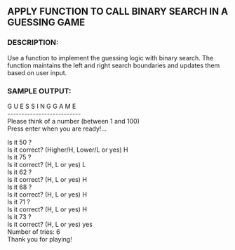 ## APPLY FUNCTION TO CALL BINARY SEARCH IN A GUESSING GAME 

### **DESCRIPTION**: 
 Use a function to implement the guessing logic with binary search. The function maintains the left and right search boundaries and updates them based on user input.   

### **SAMPLE OUTPUT:**

G U E S S I N G    G A M E<br>
--------------------------<br>
Please think of a number (between 1 and 100) <br>
Press enter when you are ready!...<br>

Is it 50 ?<br>
Is it correct? (Higher/H, Lower/L or yes) H<br>
Is it 75 ?<br>
Is it correct? (H, L or yes) L<br>
Is it 62 ?<br>
Is it correct? (H, L or yes) H<br>
Is it 68 ?<br>
Is it correct? (H, L or yes) H<br>
Is it 71 ?<br>
Is it correct? (H, L or yes) H<br>
Is it 73 ?<br>
Is it correct? (H, L or yes) yes<br>
Number of tries: 6<br>
Thank you for playing!<br>

